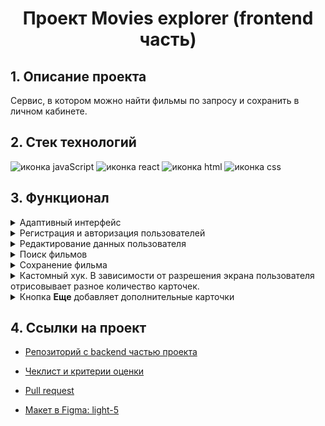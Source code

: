 <h1 align="center">Проект Movies explorer (frontend часть)</h1>

<h2>1. Описание проекта</h2>
Сервис, в котором можно найти фильмы по запросу и сохранить в личном кабинете.

<h2>2. Стек технологий</h2>
<div>
  <img src="https://img.shields.io/badge/javascript-yellow?style=for-the-badge&logo=javascript&logoColor=white" alt="иконка javaScript">
  <img src="https://img.shields.io/badge/react-%23087ea4?style=for-the-badge&logo=react&logoColor=white" alt="иконка react">
  <img src="https://img.shields.io/badge/html-ff6739?style=for-the-badge&logo=html5&logoColor=white" alt="иконка html">
  <img src="https://img.shields.io/badge/css-blue?style=for-the-badge&logo=css3&logoColor=white" alt="иконка css">
</div>

<h2>3. Функционал</h2>

<details>
  <summary>Адаптивный интерфейс</summary>
  <a href="https://movies-explorer.nomoredomainsmonster.ru/">
    <img width="600" src="https://github.com/BRoman22/movies-explorer-frontend/assets/96336622/c20c1668-37d7-4199-a646-ff3502264351" alt="Гиф с демонстрацией адаптивного интерфейса приложения">
  </a>
</details>

<details>
  <summary>Регистрация и авторизация пользователей</summary>
  <a href="https://movies-explorer.nomoredomainsmonster.ru/">
    <img width="600" src="https://github.com/BRoman22/movies-explorer-frontend/assets/96336622/7743b875-5de6-4102-a240-f8342058034a" alt="Гиф с демонстрацией регистрация и авторизация пользователей">
  </a>
</details>

<details>
  <summary>Редактирование данных пользователя</summary>
  <a href="https://movies-explorer.nomoredomainsmonster.ru/">
    <img width="600" src="https://github.com/BRoman22/movies-explorer-frontend/assets/96336622/dc118eee-9480-40c3-a134-8bdff7abed8e" alt="Гиф с демонстрацией редактирования данных пользователя">
  </a>
</details>

<details>
  <summary>Поиск фильмов</summary>
  <a href="https://movies-explorer.nomoredomainsmonster.ru/">
    <img width="600" src="https://github.com/BRoman22/movies-explorer-frontend/assets/96336622/2e333815-c06d-41e9-ab2c-bc6ebe673e28" alt="Гиф с демонстрацией поиска фильмов">
  </a>
</details>

<details>
  <summary>Сохранение фильма</summary>
  <a href="https://movies-explorer.nomoredomainsmonster.ru/">
    <img width="600" src="https://github.com/BRoman22/movies-explorer-frontend/assets/96336622/cc7e2167-11a3-4fdf-b41f-4dc2bb49229f" alt="Гиф с демонстрацией сохранения фильма">
  </a>
</details>

<details>
  <summary>Кастомный хук. В зависимости от разрешения экрана пользователя отрисовывает разное количество карточек.</summary>
  <a href="https://movies-explorer.nomoredomainsmonster.ru/">
    <img width="600" src="https://github.com/BRoman22/movies-explorer-frontend/assets/96336622/7d44c482-f8ee-4fdc-becd-52043a8b4a88" alt="Гиф с демонстрацией кастомного хука">
  </a>
</details>

<details>
  <summary>Кнопка <b>Еще</b> добавляет дополнительные карточки</summary>
  <a href="https://movies-explorer.nomoredomainsmonster.ru/">
    <img width="600" src="https://github.com/BRoman22/movies-explorer-frontend/assets/96336622/2f646ab3-e9a8-4ac9-a6e3-599106aac726" alt="Гиф с демонстрацией кнопки Еще">
  </a>
</details>

<h2>4. Ссылки на проект</h2>

* <a href="https://github.com/BRoman22/movies-explorer-api">Репозиторий с backend частью проекта</a>

* <a href="https://code.s3.yandex.net/web-developer/static/new-program/web-diploma-criteria-2.0/index.html#js">Чеклист и критерии оценки</a>

* <a href='https://github.com/BRoman22/movies-explorer-frontend/pull/2'>Pull request</a>

* <a href='https://www.figma.com/file/6FMWkB94wE7KTkcCgUXtnC/light-1?type=design&node-id=891-3857&mode=design&t=2o1n0jVrlmCiWxAF-0'>Макет в Figma: light-5</a>
